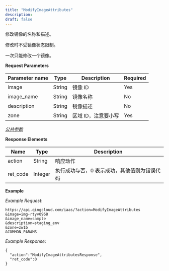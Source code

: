 ```yaml
---
title: "ModifyImageAttributes"
description: 
draft: false
---
```




修改镜像的名称和描述。

修改时不受镜像状态限制。

一次只能修改一个镜像。

**Request Parameters**

| Parameter name | Type | Description | Required |
| --- | --- | --- | --- |
| image | String | 镜像 ID | Yes |
| image_name | String | 镜像名称 | No |
| description | String | 镜像描述 | No |
| zone | String | 区域 ID，注意要小写 | Yes |

[_公共参数_](../../../parameters/)

**Response Elements**

| Name | Type | Description |
| --- | --- | --- |
| action | String | 响应动作 |
| ret_code | Integer | 执行成功与否，0 表示成功，其他值则为错误代码 |

**Example**

_Example Request_:

```
https://api.qingcloud.com/iaas/?action=ModifyImageAttributes
&image=img-rtyv0968
&image_name=sample
&description=staging_env
&zone=zw1b
&COMMON_PARAMS
```

_Example Response_:

```
{
  "action":"ModifyImageAttributesResponse",
  "ret_code":0
}
```
